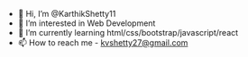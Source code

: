 - 👋 Hi, I’m @KarthikShetty11
- 👀 I’m interested in Web Development
- 🌱 I’m currently learning html/css/bootstrap/javascript/react
- 📫 How to reach me - kvshetty27@gmail.com

<!---
KarthikShetty11/KarthikShetty11 is a ✨ special ✨ repository because its `README.md` (this file) appears on your GitHub profile.
You can click the Preview link to take a look at your changes.
--->
